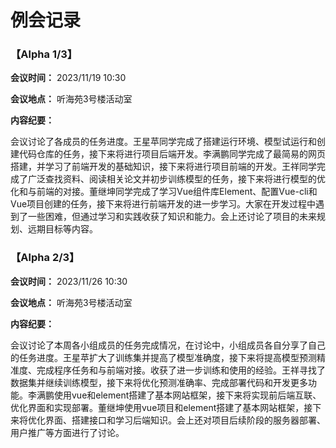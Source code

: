 # 例会记录
### **【Alpha 1/3】**

**会议时间：** 2023/11/19 10:30

**会议地点：** 听海苑3号楼活动室

**内容纪要：**

​	会议讨论了各成员的任务进度。王星苹同学完成了搭建运行环境、模型试运行和创建代码仓库的任务，接下来将进行项目后端开发。李满鹏同学完成了最简易的网页搭建，并学习了前端开发的基础知识，接下来将进行项目前端的开发。王祥同学完成了广泛查找资料、阅读相关论文并初步训练模型的任务，接下来将进行模型的优化和与前端的对接。董继坤同学完成了学习Vue组件库Element、配置Vue-cli和Vue项目创建的任务，接下来将进行前端开发的进一步学习。大家在开发过程中遇到了一些困难，但通过学习和实践收获了知识和能力。会上还讨论了项目的未来规划、远期目标等内容。

### **【Alpha 2/3】**

**会议时间：** 2023/11/26 10:30

**会议地点：** 听海苑3号楼活动室

**内容纪要：**

​	会议讨论了本周各小组成员的任务完成情况，在讨论中，小组成员各自分享了自己的任务进度。王星苹扩大了训练集并提高了模型准确度，接下来将提高模型预测精准度、完成程序任务和与前端对接。收获了进一步训练和使用的经验。王祥寻找了数据集并继续训练模型，接下来将优化预测准确率、完成部署代码和开发更多功能。李满鹏使用vue和element搭建了基本网站框架，接下来将实现前后端互联、优化界面和实现部署。董继坤使用vue项目和element搭建了基本网站框架，接下来将优化界面、搭建接口和学习后端知识。会上还对项目后续阶段的服务器部署、用户推广等方面进行了讨论。
